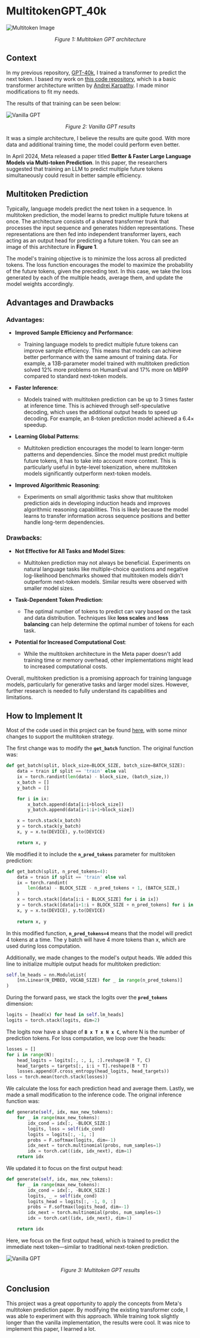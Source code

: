 # MultitokenGPT_40k

![Multitoken Image](./multitoken_image.png)

<p align="center"><em>Figure 1: Multitoken GPT architecture</em></p>

## Context

In my previous repository, [GPT-40k](https://github.com/gabe1007/GPT-40k), I trained a transformer to predict the next token. I based my work on [this code repository](https://github.com/karpathy/ng-video-lecture), which is a basic transformer architecture written by [Andrej Karpathy](https://github.com/karpathy). I made minor modifications to fit my needs.

The results of that training can be seen below:

![Vanilla GPT](./Screenshot_vanilla.png)

<p align="center"><em>Figure 2: Vanilla GPT results</em></p>

It was a simple architecture, I believe the results are quite good. With more data and additional training time, the model could perform even better.

In April 2024, Meta released a paper titled **Better & Faster Large Language Models via Multi-token Prediction**. In this paper, the researchers suggested that training an LLM to predict multiple future tokens simultaneously could result in better sample efficiency.

## Multitoken Prediction

Typically, language models predict the next token in a sequence. In multitoken prediction, the model learns to predict multiple future tokens at once. The architecture consists of a shared transformer trunk that processes the input sequence and generates hidden representations. These representations are then fed into independent transformer layers, each acting as an output head for predicting a future token. You can see an image of this architecture in **Figure 1**.

The model's training objective is to minimize the loss across all predicted tokens. The loss function encourages the model to maximize the probability of the future tokens, given the preceding text. In this case, we take the loss generated by each of the multiple heads, average them, and update the model weights accordingly.

## Advantages and Drawbacks

### Advantages:

* **Improved Sample Efficiency and Performance**: 
   - Training language models to predict multiple future tokens can improve sample efficiency. This means that models can achieve better performance with the same amount of training data. For example, a 13B-parameter model trained with multitoken prediction solved 12% more problems on HumanEval and 17% more on MBPP compared to standard next-token models.
   
* **Faster Inference**: 
   - Models trained with multitoken prediction can be up to 3 times faster at inference time. This is achieved through self-speculative decoding, which uses the additional output heads to speed up decoding. For example, an 8-token prediction model achieved a 6.4× speedup.

* **Learning Global Patterns**: 
   - Multitoken prediction encourages the model to learn longer-term patterns and dependencies. Since the model must predict multiple future tokens, it has to take into account more context. This is particularly useful in byte-level tokenization, where multitoken models significantly outperform next-token models.

* **Improved Algorithmic Reasoning**: 
   - Experiments on small algorithmic tasks show that multitoken prediction aids in developing induction heads and improves algorithmic reasoning capabilities. This is likely because the model learns to transfer information across sequence positions and better handle long-term dependencies.

### Drawbacks:

* **Not Effective for All Tasks and Model Sizes**: 
   - Multitoken prediction may not always be beneficial. Experiments on natural language tasks like multiple-choice questions and negative log-likelihood benchmarks showed that multitoken models didn't outperform next-token models. Similar results were observed with smaller model sizes.

* **Task-Dependent Token Prediction**: 
   - The optimal number of tokens to predict can vary based on the task and data distribution. Techniques like **loss scales** and **loss balancing** can help determine the optimal number of tokens for each task.

* **Potential for Increased Computational Cost**: 
   - While the multitoken architecture in the Meta paper doesn't add training time or memory overhead, other implementations might lead to increased computational costs.

Overall, multitoken prediction is a promising approach for training language models, particularly for generative tasks and larger model sizes. However, further research is needed to fully understand its capabilities and limitations.

## How to Implement It

Most of the code used in this project can be found [here](https://github.com/gabe1007/GPT-40k), with some minor changes to support the multitoken strategy.

The first change was to modify the **`get_batch`** function. The original function was:

```python
def get_batch(split, block_size=BLOCK_SIZE, batch_size=BATCH_SIZE):
    data = train if split == 'train' else val
    ix = torch.randint(len(data) - block_size, (batch_size,))
    x_batch = []
    y_batch = []

    for i in ix:
        x_batch.append(data[i:i+block_size])
        y_batch.append(data[i+1:i+1+block_size])

    x = torch.stack(x_batch)
    y = torch.stack(y_batch)
    x, y = x.to(DEVICE), y.to(DEVICE)

    return x, y
```
We modified it to include the **`n_pred_tokens`** parameter for multitoken prediction:
```python
def get_batch(split, n_pred_tokens=4):
    data = train if split == 'train' else val
    ix = torch.randint(
        len(data) - BLOCK_SIZE - n_pred_tokens + 1, (BATCH_SIZE,)
    )
    x = torch.stack([data[i:i + BLOCK_SIZE] for i in ix])
    y = torch.stack([data[i+1:i + BLOCK_SIZE + n_pred_tokens] for i in ix])
    x, y = x.to(DEVICE), y.to(DEVICE)
    
    return x, y
```
In this modified function, **`n_pred_tokens=4`** means that the model will predict 4 tokens at a time. The y batch will have 4 more tokens than x, which are used during loss computation.

Additionally, we made changes to the model's output heads. We added this line to initialize multiple output heads for multitoken prediction:
```python
self.lm_heads = nn.ModuleList(
    [nn.Linear(N_EMBED, VOCAB_SIZE) for _ in range(n_pred_tokens)]
)
```
During the forward pass, we stack the logits over the **`pred_tokens`** dimension:
```Python
logits = [head(x) for head in self.lm_heads]
logits = torch.stack(logits, dim=2)
```
The logits now have a shape of **`B x T x N x C`**, where N is the number of prediction tokens. For loss computation, we loop over the heads:
```python
losses = []
for i in range(N):
    head_logits = logits[:, :, i, :].reshape(B * T, C)
    head_targets = targets[:, i:i + T].reshape(B * T) 
    losses.append(F.cross_entropy(head_logits, head_targets))
loss = torch.mean(torch.stack(losses))
```
We calculate the loss for each prediction head and average them.
Lastly, we made a small modification to the inference code. The original inference function was:
```python
def generate(self, idx, max_new_tokens):
    for _ in range(max_new_tokens):
        idx_cond = idx[:, -BLOCK_SIZE:]
        logits, loss = self(idx_cond)
        logits = logits[:, -1, :]
        probs = F.softmax(logits, dim=-1)
        idx_next = torch.multinomial(probs, num_samples=1)
        idx = torch.cat((idx, idx_next), dim=1)
    return idx
```
We updated it to focus on the first output head:
```python
def generate(self, idx, max_new_tokens):
    for _ in range(max_new_tokens):
        idx_cond = idx[:, -BLOCK_SIZE:]
        logits, _ = self(idx_cond)
        logits_head = logits[:, -1, 0, :]
        probs = F.softmax(logits_head, dim=-1)
        idx_next = torch.multinomial(probs, num_samples=1)
        idx = torch.cat((idx, idx_next), dim=1)

    return idx
```
Here, we focus on the first output head, which is trained to predict the immediate next token—similar to traditional next-token prediction.

![Vanilla GPT](./Multitoken_pred.png)

<p align="center"><em>Figure 3: Multitoken GPT results</em></p>

## Conclusion
This project was a great opportunity to apply the concepts from Meta's multitoken prediction paper. By modifying the existing transformer code, I was able to experiment with this approach. While training took slightly longer than the vanilla implementation, the results were cool. It was nice to implement this paper, I learned a lot.